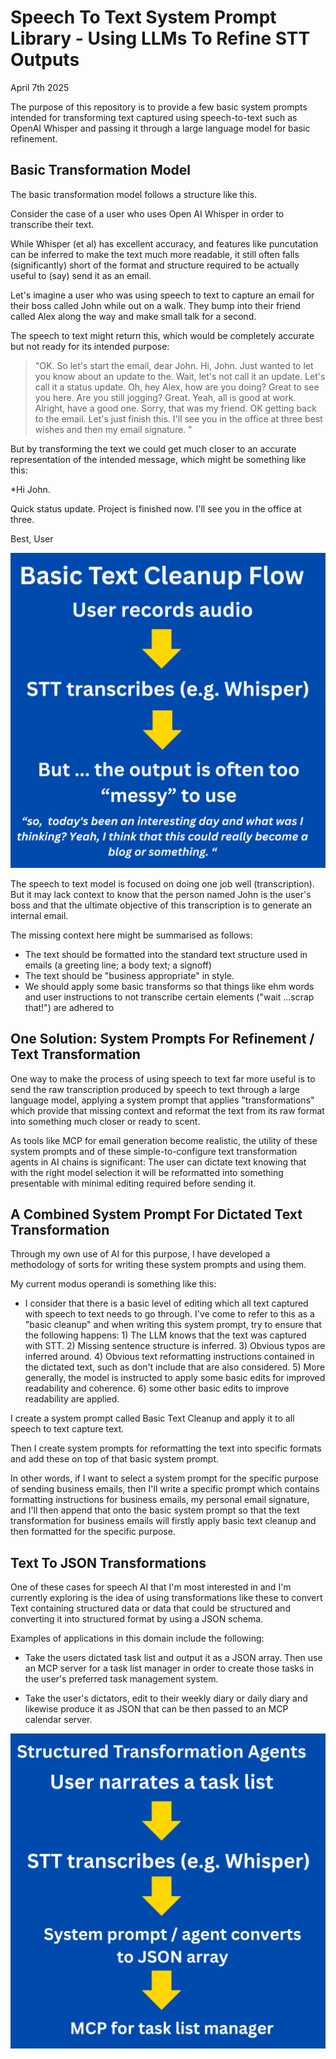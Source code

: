 # Speech To Text System Prompt Library - Using LLMs To Refine STT Outputs

April 7th 2025

The purpose of this repository is to provide a few basic system prompts intended for transforming text captured using speech-to-text such as OpenAI Whisper and passing it through a large language model for basic refinement.

## Basic Transformation Model

The basic transformation model follows a structure like this.

Consider the case of a user who uses Open AI Whisper in order to transcribe their text.

While Whisper (et al) has excellent accuracy, and features like puncutation can be inferred to make the text much more readable, it still often falls (significantly) short of the format and structure required to be actually useful to (say) send it as an email.

 Let's imagine a user who was using speech to text to capture an email for their boss called John while out on a walk. They bump into their friend called Alex along the way and make small talk for a second. 

 The speech to text might return this, which would be completely accurate but not ready for its intended purpose:

 > "OK. So let's start the email, dear John. Hi, John. Just wanted to let you know about an update to the. Wait, let's not call it an update. Let's call it a status update. Oh, hey Alex, how are you doing? Great to see you here. Are you still jogging? Great. Yeah, all is good at work. Alright, have a good one. Sorry, that was my friend. OK getting back to the email. Let's just finish this. I'll see you in the office at three best wishes and then my email signature. "

 But by transforming the text we could get much closer to an accurate representation of the intended message, which might be something like this:

*Hi John.

 Quick status update. Project is finished now. I'll see you in the office at three. 

 Best,
 User

![alt text](1.png)

The speech to text model is focused on doing one job well (transcription). But it may lack context to know that the person named John is the user's boss and that the ultimate objective of this transcription is to generate an internal email. 

The missing context here might be summarised as follows:

- The text should be formatted into the standard text structure used in emails (a greeting line; a body text; a signoff)  
- The text should be "business appropriate" in style.  
- We should apply some basic transforms so that things like ehm words and user instructions to not transcribe certain elements ("wait ...scrap that!") are adhered to  

## One Solution: System Prompts For Refinement / Text Transformation

One way to make the process of using speech to text far more useful is to send the raw transcription produced by speech to text through a large language model, applying a system prompt that applies "transformations" which provide that missing context and reformat the text from its raw format into something much closer or ready to scent. 

As tools like MCP for email generation become realistic, the utility of these system prompts and of these simple-to-configure text transformation agents in AI chains is significant: The user can dictate text knowing that with the right model selection it will be reformatted into something presentable with minimal editing required before sending it.  

## A Combined System Prompt For Dictated Text Transformation

Through my own use of AI for this purpose, I have developed a methodology of sorts for writing these system prompts and using them. 

My current modus operandi is something like this:

- I consider that there is a basic level of editing which all text captured with speech to text needs to go through. I've come to refer to this as a "basic cleanup" and when writing this system prompt, try to ensure that the following happens: 1) The LLM knows that the text was captured with STT. 2) Missing sentence structure is inferred. 3) Obvious typos are inferred around. 4) Obvious text reformatting instructions contained in the dictated text, such as don't include that are also considered. 5) More generally, the model is instructed to apply some basic edits for improved readability and coherence.  6) some other basic edits to improve readability are applied.

I create a system prompt called Basic Text Cleanup and apply it to all speech to text capture text. 

Then I create system prompts for reformatting the text into specific formats and add these on top of that basic system prompt.  

In other words, if I want to select a system prompt for the specific purpose of sending business emails, then I'll write a specific prompt which contains formatting instructions for business emails, my personal email signature, and I'll then append that onto the basic system prompt so that the text transformation for business emails will firstly apply basic text cleanup and then formatted for the specific purpose. 

## Text To JSON Transformations

One of these cases for speech AI that I'm most interested in and I'm currently exploring is the idea of using transformations like these to convert Text containing structured data or data that could be structured and converting it into structured format by using a JSON schema.

Examples of applications in this domain include the following:

- Take the users dictated task list and output it as a JSON array. Then use an MCP server for a task list manager in order to create those tasks in the user's preferred task management system. 

- Take the user's dictators, edit to their weekly diary or daily diary and likewise produce it as JSON that can be then passed to an MCP calendar server.

![alt text](2.png)